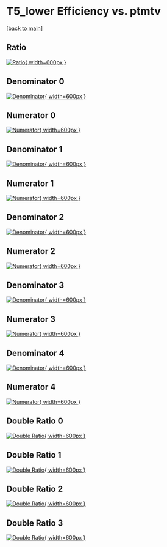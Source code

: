 # T5_lower Efficiency vs. ptmtv

[[back to main](./)]



## Ratio

[![Ratio](../mtv/var/T5_lower_loweta_13_0_eff_ptmtv.png){ width=600px }](../mtv/var/T5_lower_loweta_13_0_eff_ptmtv.pdf)

## Denominator 0

[![Denominator](../mtv/den/T5_lower_loweta_13_0_eff_ptmtv_den0.png){ width=600px }](../mtv/den/T5_lower_loweta_13_0_eff_ptmtv_den0.pdf)

## Numerator 0

[![Numerator](../mtv/num/T5_lower_loweta_13_0_eff_ptmtv_num0.png){ width=600px }](../mtv/num/T5_lower_loweta_13_0_eff_ptmtv_num0.pdf)

## Denominator 1

[![Denominator](../mtv/den/T5_lower_loweta_13_0_eff_ptmtv_den1.png){ width=600px }](../mtv/den/T5_lower_loweta_13_0_eff_ptmtv_den1.pdf)

## Numerator 1

[![Numerator](../mtv/num/T5_lower_loweta_13_0_eff_ptmtv_num1.png){ width=600px }](../mtv/num/T5_lower_loweta_13_0_eff_ptmtv_num1.pdf)

## Denominator 2

[![Denominator](../mtv/den/T5_lower_loweta_13_0_eff_ptmtv_den2.png){ width=600px }](../mtv/den/T5_lower_loweta_13_0_eff_ptmtv_den2.pdf)

## Numerator 2

[![Numerator](../mtv/num/T5_lower_loweta_13_0_eff_ptmtv_num2.png){ width=600px }](../mtv/num/T5_lower_loweta_13_0_eff_ptmtv_num2.pdf)

## Denominator 3

[![Denominator](../mtv/den/T5_lower_loweta_13_0_eff_ptmtv_den3.png){ width=600px }](../mtv/den/T5_lower_loweta_13_0_eff_ptmtv_den3.pdf)

## Numerator 3

[![Numerator](../mtv/num/T5_lower_loweta_13_0_eff_ptmtv_num3.png){ width=600px }](../mtv/num/T5_lower_loweta_13_0_eff_ptmtv_num3.pdf)

## Denominator 4

[![Denominator](../mtv/den/T5_lower_loweta_13_0_eff_ptmtv_den4.png){ width=600px }](../mtv/den/T5_lower_loweta_13_0_eff_ptmtv_den4.pdf)

## Numerator 4

[![Numerator](../mtv/num/T5_lower_loweta_13_0_eff_ptmtv_num4.png){ width=600px }](../mtv/num/T5_lower_loweta_13_0_eff_ptmtv_num4.pdf)

## Double Ratio 0

[![Double Ratio](../mtv/ratio/T5_lower_loweta_13_0_eff_ptmtv_ratio0.png){ width=600px }](../mtv/ratio/T5_lower_loweta_13_0_eff_ptmtv_ratio0.pdf)

## Double Ratio 1

[![Double Ratio](../mtv/ratio/T5_lower_loweta_13_0_eff_ptmtv_ratio1.png){ width=600px }](../mtv/ratio/T5_lower_loweta_13_0_eff_ptmtv_ratio1.pdf)

## Double Ratio 2

[![Double Ratio](../mtv/ratio/T5_lower_loweta_13_0_eff_ptmtv_ratio2.png){ width=600px }](../mtv/ratio/T5_lower_loweta_13_0_eff_ptmtv_ratio2.pdf)

## Double Ratio 3

[![Double Ratio](../mtv/ratio/T5_lower_loweta_13_0_eff_ptmtv_ratio3.png){ width=600px }](../mtv/ratio/T5_lower_loweta_13_0_eff_ptmtv_ratio3.pdf)

